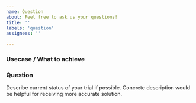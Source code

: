 ```yaml
---
name: Question
about: Feel free to ask us your questions!
title: ''
labels: 'question'
assignees: ''

---
```


### Usecase / What to achieve


### Question

Describe current status of your trial if possible.
Concrete description would be helpful for receiving more accurate solution.

